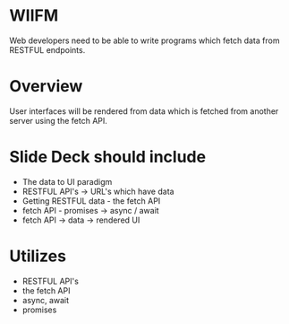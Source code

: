 # WIIFM

Web developers need to be able to write programs which fetch data from RESTFUL endpoints.

# Overview

User interfaces will be rendered from data which is fetched from another server using the fetch API.

# Slide Deck should include
- The data to UI paradigm
- RESTFUL API's -> URL's which have data
- Getting RESTFUL data - the fetch API
- fetch API - promises -> async / await
- fetch API -> data -> rendered UI

# Utilizes

- RESTFUL API's
- the fetch API
- async, await
- promises

